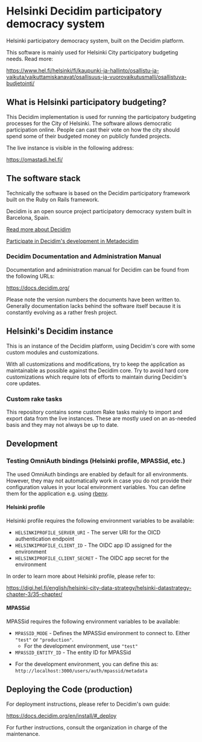 # Helsinki Decidim participatory democracy system

Helsinki participatory democracy system, built on the Decidim platform.

This software is mainly used for Helsinki City participatory budgeting needs.
Read more:

https://www.hel.fi/helsinki/fi/kaupunki-ja-hallinto/osallistu-ja-vaikuta/vaikuttamiskanavat/osallisuus-ja-vuorovaikutusmalli/osallistuva-budjetointi/


## What is Helsinki participatory budgeting?

This Decidim implementation is used for running the participatory budgeting
processes for the City of Helsinki. The software allows democratic participation
online. People can cast their vote on how the city should spend some of their
budgeted money on publicly funded projects.

The live instance is visible in the following address:

https://omastadi.hel.fi/


## The software stack

Technically the software is based on the Decidim participatory framework built
on the Ruby on Rails framework.

Decidim is an open source project participatory democracy system built in
Barcelona, Spain.

[Read more about Decidim](http://www.decidim.org/)

[Participate in Decidim's development in Metadecidim](http://meta.decidim.org/)

### Decidim Documentation and Administration Manual

Documentation and administration manual for Decidim can be found from the
following URLs:

https://docs.decidim.org/

Please note the version numbers the documents have been written to. Generally
documentation lacks behind the software itself because it is constantly
evolving as a rather fresh project.


## Helsinki's Decidim instance

This is an instance of the Decidim platform, using Decidim's core with some
custom modules and customizations.

With all customizations and modifications, try to keep the application as
maintainable as possible against the Decidim core. Try to avoid hard core
customizations which require lots of efforts to maintain during Decidim's core
updates.

### Custom rake tasks

This repository contains some custom Rake tasks mainly to import and export data
from the live instances. These are mostly used on an as-needed basis and they
may not always be up to date.


## Development

### Testing OmniAuth bindings (Helsinki profile, MPASSid, etc.)

The used OmniAuth bindings are enabled by default for all environments. However,
they may not automatically work in case you do not provide their configuration
values in your local environment variables. You can define them for the
application e.g. using [rbenv](https://github.com/rbenv/rbenv).

#### Helsinki profile

Helsinki profile requires the following environment variables to be available:

- `HELSINKIPROFILE_SERVER_URI` - The server URI for the OICD authentication endpoint
- `HELSINKIPROFILE_CLIENT_ID` - The OIDC app ID assigned for the environment
- `HELSINKIPROFILE_CLIENT_SECRET` - The OIDC app secret for the environment

In order to learn more about Helsinki profile, please refer to:

https://digi.hel.fi/english/helsinki-city-data-strategy/helsinki-datastrategy-chapter-3/35-chapter/

#### MPASSid

MPASSid requires the following environment variables to be available:

- `MPASSID_MODE` - Defines the MPASSid environment to connect to. Either
  `"test"` or `"production"`.
  * For the development environment, use `"test"`
- `MPASSID_ENTITY_ID` - The entity ID for MPASSid
* For the development environment, you can define this as:
  `http://localhost:3000/users/auth/mpassid/metadata`


## Deploying the Code (production)

For deployment instructions, please refer to Decidim's own guide:

https://docs.decidim.org/en/install/#_deploy

For further instructions, consult the organization in charge of the maintenance.

